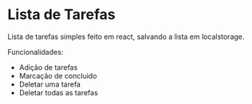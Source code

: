 # Lista de Tarefas

Lista de tarefas simples feito em react, salvando a lista em localstorage.

Funcionalidades:

- Adição de tarefas
- Marcação de concluido
- Deletar uma tarefa
- Deletar todas as tarefas
